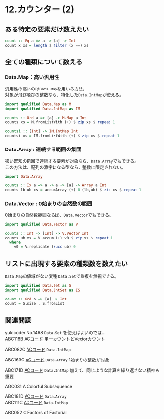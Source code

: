 # 12.カウンター \(2\)

## ある特定の要素だけ数えたい

```haskell
count :: Eq a => a -> [a] -> Int
count x xs = length $ filter (x ==) xs
```

## 全ての種類について数える

### Data.Map：高い汎用性

汎用性の高いのは`Data.Map`を用いる方法。  
対象が飛び飛びの整数なら、特化した`Data.IntMap`が使える。

```haskell
import qualified Data.Map as M
import qualified Data.IntMap as IM

counts :: Ord a => [a] -> M.Map a Int
counts xs = M.fromListWith (+) $ zip xs $ repeat 1

countsi :: [Int] -> IM.IntMap Int
countsi xs = IM.fromListWith (+) $ zip xs $ repeat 1
```

### Data.Array : 連続する範囲の集団

狭い既知の範囲で連続する要素が対象なら、`Data.Array`でもできる。  
この方法は、配列の添字になる型なら、整数に限定されない。

```haskell
import Data.Array

counts :: Ix a => a -> a -> [a] -> Array a Int
counts lb ub xs = accumArray (+) 0 (lb,ub) $ zip xs $ repeat 1
```

### Data.Vector : 0始まりの自然数の範囲

0始まりの自然数範囲ならば、`Data.Vector`でもできる。

```haskell
import qualified Data.Vector as V

counts :: Int -> [Int] -> V.Vector Int
counts ub xs = V.accum (+) v0 $ zip xs $ repeat 1
  where
    v0 = V.replicate (succ ub) 0
```

## リストに出現する要素の種類数を数えたい

`Data.Map`の値域がない変種 `Data.Set`で重複を無視できる。

```haskell
import qualified Data.Set as S
import qualified Data.IntSet as IS

count :: Ord a => [a] -> Int
count = S.size . S.fromList
```

## 関連問題

yukicoder No.1468 `Data.Set`を使えばよいのでは…  
ABC118B [ACコード](https://atcoder.jp/contests/abc118/submissions/22775025) 単一カウントとVectorカウント  
ABC082C [ACコード](https://atcoder.jp/contests/abc082/submissions/22780844) `Data.IntMap`  
ABC163C [ACコード](https://atcoder.jp/contests/abc163/submissions/12154023) `Data.Array` 1始まりの整数が対象  
ABC171D [ACコード](https://atcoder.jp/contests/abc171/submissions/22781940) `Data.IntMap` 加えて、同じような計算を繰り返さない精神も重要  
AGC031 A Colorful Subsequence  
ABC181D [ACコード](https://atcoder.jp/contests/abc181/submissions/17799249) `Data.Array`  
ABC111C [ACコード](https://atcoder.jp/contests/abc111/submissions/22789263) `Data.IntMap`  
ABC052 C Factors of Factorial

